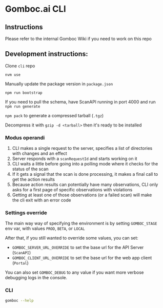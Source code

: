 # Gomboc.ai CLI


## Instructions

Please refer to the internal Gomboc Wiki if you need to work on this repo

## Development instructions:

Clone `cli` repo

`nvm use`

Manually update the package version in `package.json`

`npm run bootstrap`

If you need to pull the schema, have ScanAPI running in port 4000 and run `npm run generate`

`npm pack` to generate a compressed tarball (`.tgz`)

Decompress it with `gzip -d <tarball>` then it's ready to be installed

### Modus operandi

1. CLI makes a single request to the server, specifies a list of directories with changes and an effect
2. Server responds with a `scanRequestId` and starts working on it
3. CLI waits a little before going into a polling mode where it checks for the status of the scan
4. If it gets a signal that the scan is done processing, it makes a final call to get the action results
5. Because action results can potentially have many observations, CLI only asks for a first page of specific observations with violations
6. Getting at least one of those observations (or a failed scan) will make the cli exit with an error code

### Settings override

The main way way of specifying the environment is by setting `GOMBOC_STAGE` env var, with values `PROD`, `BETA`, or `LOCAL`

After that, if you still wanted to override some values, you can set:
- `GOMBOC_SERVER_URL_OVERRIDE` to set the base url for the API Server (`ScanAPI`)
- `GOMBOC_CLIENT_URL_OVERRIDE` to set the base url for the web app client (`Portal`)

You can also set `GOMBOC_DEBUG` to any value if you want more verbose debugging logs in the console.

### CLI

```bash
gomboc --help
```
